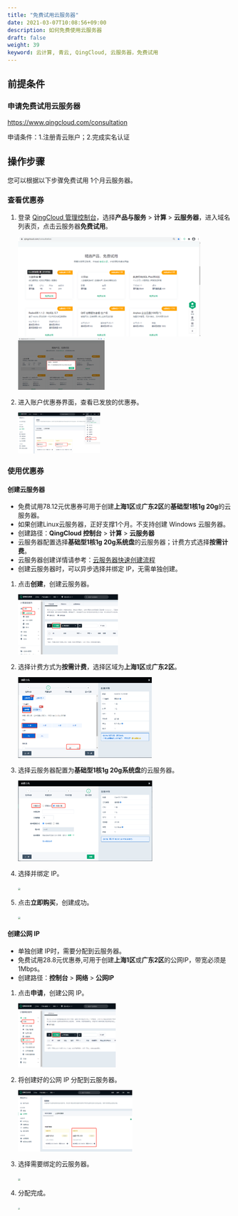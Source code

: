 ```yaml
---
title: "免费试用云服务器"
date: 2021-03-07T10:08:56+09:00
description: 如何免费使用云服务器
draft: false
weight: 39
keyword: 云计算, 青云, QingCloud, 云服务器，免费试用
---
```


## 前提条件

### 申请免费试用云服务器

https://www.qingcloud.com/consultation

申请条件：1.注册青云账户；2.完成实名认证

## 操作步骤

您可以根据以下步骤免费试用 1个月云服务器。

### 查看优惠券

1. 登录 [QingCloud 管理控制台](https://console.qingcloud.com/login)，选择**产品与服务** > **计算** > **云服务器**，进入域名列表页，点击云服务器**免费试用**。

   <img src="../../_images/free-instance-1.png" style="zoom:40%;" />

   <img src="../../_images/free-instance-2.png" style="zoom:19%;" />

2. 进入账户优惠券界面，查看已发放的优惠券。

   <img src="../../_images/free-instance-3.png" style="zoom:18%;" />

### 使用优惠券

#### 创建云服务器

- 免费试用78.12元优惠券可用于创建**上海1区**或**广东2区**的**基础型1核1g 20g**的云服务器。
- 如果创建Linux云服务器，正好支撑1个月。不支持创建 Windows 云服务器。
- 创建路径：**QingCloud 控制台** > **计算** > **云服务器**
- 云服务器配置选择**基础型1核1g 20g系统盘**的云服务器；计费方式选择**按需计费**。
- 云服务器创建详情请参考：[云服务器快速创建流程](/compute/vm/quickstart/create_vm/)
- 创建云服务器时，可以异步选择并绑定 IP，无需单独创建。

1. 点击**创建**，创建云服务器。

   <img src="../../_images/free-instance-5.png" style="zoom:25%;" />

2. 选择计费方式为**按需计费**，选择区域为**上海1区**或**广东2区**。

   <img src="../../_images/free-instance-6.png" style="zoom:30%;" />

3. 选择云服务器配置为**基础型1核1g 20g系统盘**的云服务器。

   <img src="../../_images/free-instance-7.png" style="zoom:30%;" />

4. 选择并绑定 IP。

   <img src="../../_images/free-instance-12.png" style="zoom:30%;" />

5. 点击**立即购买**，创建成功。

   <img src="../../_images/free-instance-9.png" style="zoom:30%;" />

#### 创建公网 IP

- 单独创建 IP时，需要分配到云服务器。
- 免费试用28.8元优惠券,可用于创建**上海1区**或**广东2区**的公网IP，带宽必须是1Mbps。
- 创建路径：**控制台** > **网络** > **公网IP**

1. 点击**申请**，创建公网 IP。

   <img src="../../_images/free-instance-4.png" style="zoom:25%;" />

2. 将创建好的公网 IP 分配到云服务器。

   <img src="../../_images/free-instance-8.png" style="zoom:25%;" />

3. 选择需要绑定的云服务器。

   <img src="../../_images/free-instance-10.png" style="zoom:30%;" />

4. 分配完成。

   <img src="../../_images/free-instance-11.png" style="zoom:25%;" />
